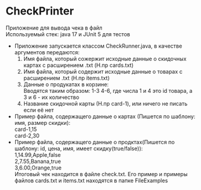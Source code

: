 # CheckPrinter
Приложение для вывода чека в файл
<br>Используемый стек: java 17 и JUnit 5 для тестов
- Приложение запускается классом CheckRunner.java, в качестве аргументов передаются: 
   1) Имя файла, который сожержит исходные данные о скидочных картах с расширением .txt (Н.пр cards.txt)<br>
   2) Имя файла, который содержит исходные данные о товарах с расширением .txt (Н.пр items.txt)<br>
   3) Данные о продукатах в корзине:<br>
Вводятся таким образом: 1-3 4-6, где числа 1 и 4 это id товара, а 3 и 6 - их количество
   4) Название скидочной карты (Н.пр card-1), или ничего не писать если её нет
- Пример файла, содержащего данные о картах (Пишется по шаблону:  имя, размер скидки):
<br> card-1,15
<br> card-2,30
- Пример файла, содержащего данные о продктах(Пишется по шаблону: id, цена, имя, имеет скидку(true/false)):
<br> 1,14.99,Apple,false
<br> 2,7.55,Banana,true
<br> 3,6.00,Orange,true
<br>Итоговый чек находится в файле check.txt. Его пример и примеры файлов cards.txt и items.txt находятся в папке FileExamples

